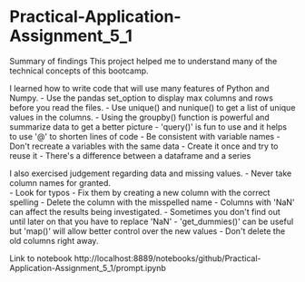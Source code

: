 # Practical-Application-Assignment_5_1

Summary of findings
This project helped me to understand many of the technical concepts of this bootcamp.

I learned how to write code that will use many features of Python and Numpy.
    - Use the pandas set_option to display max columns and rows before you read the files.
    - Use unique() and nunique() to get a list of unique values in the columns.
    - Using the groupby() function is powerful and summarize data to get a better picture
    - 'query()' is fun to use and it helps to use '@' to shorten lines of code
    - Be consistent with variable names
    - Don't recreate a variables with the same data
        - Create it once and try to reuse it
    - There's a difference between a dataframe and a series

I also exercised judgement regarding data and missing values.
    - Never take column names for granted.  
        - Look for typos
            - Fix them by creating a new column with the correct spelling
            - Delete the column with the misspelled name
    - Columns with 'NaN' can affect the results being investigated.
        - Sometimes you don't find out until later on that you have to replace 'NaN'
        - 'get_dummies()' can be useful but 'map()' will allow better control over the new values
        - Don't delete the old columns right away.


 
Link to notebook
http://localhost:8889/notebooks/github/Practical-Application-Assignment_5_1/prompt.ipynb